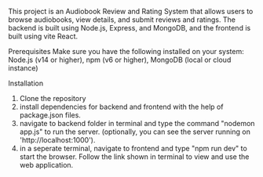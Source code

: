 This project is an Audiobook Review and Rating System that allows users to browse audiobooks, view details, and submit reviews and ratings. The backend is built using Node.js, Express, and MongoDB, and the frontend is built using vite React.

Prerequisites
Make sure you have the following installed on your system:
Node.js (v14 or higher), 
npm (v6 or higher),
MongoDB (local or cloud instance)

Installation
1. Clone the repository
2. install dependencies for backend and frontend with the help of package.json files.
3. navigate to backend folder in terminal and type the command "nodemon app.js" to run the server. (optionally, you can see the server running on 'http://localhost:1000').
4. in a seperate terminal, navigate to frontend and type "npm run dev" to start the browser. Follow the link shown in terminal to view and use the web application.
